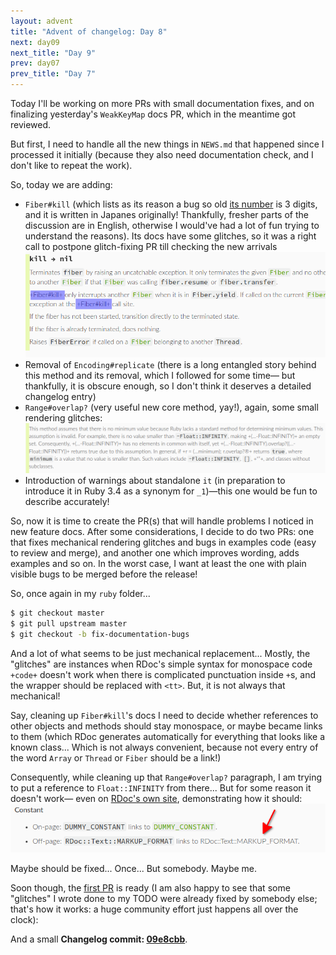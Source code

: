 ```yaml
---
layout: advent
title: "Advent of changelog: Day 8"
next: day09
next_title: "Day 9"
prev: day07
prev_title: "Day 7"
---
```


Today I'll be working on more PRs with small documentation fixes, and on finalizing yesterday's `WeakKeyMap` docs PR, which in the meantime got reviewed.

But first, I need to handle all the new things in `NEWS.md` that happened since I processed it initially (because they also need documentation check, and I don't like to repeat the work).

So, today we are adding:
* `Fiber#kill` (which lists as its reason a bug so old [its number](https://bugs.ruby-lang.org/issues/595) is 3 digits, and it is written in Japanes originally! Thankfully, fresher parts of the discussion are in English, otherwise I would've had a lot of fun trying to understand the reasons). Its docs have some glitches, so it was a right call to postpone glitch-fixing PR till checking the new arrivals<br/>
  ![](/img/advent2023/image16.png)
* Removal of `Encoding#replicate` (there is a long entangled story behind this method and its removal, which I followed for some time— but thankfully, it is obscure enough, so I don't think it deserves a detailed changelog entry)
* `Range#overlap?` (very useful new core method, yay!), again, some small rendering glitches:<br/>
  ![](/img/advent2023/image17.png)
* Introduction of warnings about standalone `it` (in preparation to introduce it in Ruby 3.4 as a synonym for `_1`)—this one would be fun to describe accurately!

So, now it is time to create the PR(s) that will handle problems I noticed in new feature docs. After some considerations, I decide to do two PRs: one that fixes mechanical rendering glitches and bugs in examples code (easy to review and merge), and another one which improves wording, adds examples and so on. In the worst case, I want at least the one with plain visible bugs to be merged before the release!

So, once again in my `ruby` folder...
```bash
$ git checkout master
$ git pull upstream master
$ git checkout -b fix-documentation-bugs
```

And a lot of what seems to be just mechanical replacement... Mostly, the "glitches" are instances when RDoc's simple syntax for monospace code `+code+` doesn't work when there is complicated punctuation inside `+`s, and the wrapper should be replaced with `<tt>`. But, it is not always that mechanical!

Say, cleaning up `Fiber#kill`'s docs I need to decide whether references to other objects and methods should stay monospace, or maybe became links to them (which RDoc generates automatically for everything that looks like a known class... Which is not always convenient, because not every entry of the word `Array` or `Thread` or `Fiber` should be a link!)

Consequently, while cleaning up that `Range#overlap?` paragraph, I am trying to put a reference to `Float::INFINITY` from there... But for some reason it doesn't work— even on [RDoc's own site](https://ruby.github.io/rdoc/RDoc/MarkupReference.html#class-RDoc::MarkupReference-label-Links), demonstrating how it should:<br/>
![](/img/advent2023/image18.png)

Maybe should be fixed... Once... But somebody. Maybe me.

Soon though, the [first PR](https://github.com/ruby/ruby/pull/9174) is ready (I am also happy to see that some "glitches" I wrote done to my TODO were already fixed by somebody else; that's how it works: a huge community effort just happens all over the clock):

And a small **Changelog commit: [09e8cbb](https://github.com/rubyreferences/rubychanges/commit/09e8cbb)**.
